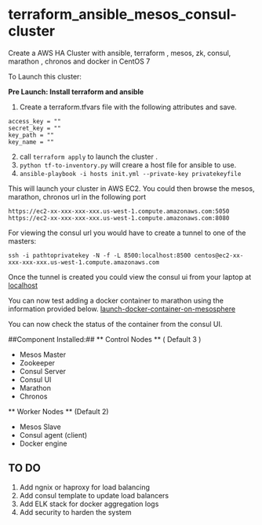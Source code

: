 # terraform_ansible_mesos_consul-cluster
Create a AWS HA Cluster with ansible, terraform , mesos, zk, consul, marathon , chronos and docker in CentOS 7

To Launch this cluster:

**Pre Launch: Install terraform and ansible**

1. Create a terraform.tfvars file with the following attributes and save. 
```
access_key = ""
secret_key = ""
key_path = ""
key_name = ""
```

2. call `terraform apply` to launch the cluster .   
3. `python tf-to-inventory.py` will creare a host file for ansible to use. 
4. `ansible-playbook -i hosts init.yml --private-key privatekeyfile`

This will launch your cluster in AWS EC2. You could then browse the mesos, marathon, chronos url in the following port 
```
https://ec2-xx-xxx-xxx-xxx.us-west-1.compute.amazonaws.com:5050
https://ec2-xx-xxx-xxx-xxx.us-west-1.compute.amazonaws.com:8080
```

For viewing the consul url you would have to create a tunnel to one of the masters: 
```
ssh -i pathtoprivatekey -N -f -L 8500:localhost:8500 centos@ec2-xx-xxx-xxx-xxx.us-west-1.compute.amazonaws.com
```
Once the tunnel is created you could view the consul ui from your laptop at 
[localhost](http://localhost:8500)

You can now test adding a docker container to marathon using the information provided below. 
[launch-docker-container-on-mesosphere](http://panda.mesosphere.io.s3-website-us-east-1.amazonaws.com/docs/tutorials/launch-docker-container-on-mesosphere/)

You can now check the status of the container from the consul UI. 

##Component Installed:##
** Control Nodes ** ( Default 3 )
* Mesos Master
* Zookeeper
* Consul Server
* Consul UI
* Marathon 
* Chronos

** Worker Nodes ** (Default 2)
* Mesos Slave
* Consul agent (client)
* Docker engine 

## TO DO ##
1. Add ngnix or haproxy for load balancing 
2. Add consul template to update load balancers
3. Add ELK stack for docker aggregation logs 
4. Add security to harden the system 


 











